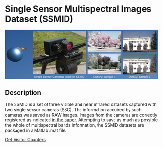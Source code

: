 # Single Sensor Multispectral Images Dataset (SSMID)

<div align='center'>
<img src="images/bannerSSMID.jpg" width="800"/>
</div>

## Description

The SSMID is a set of three visible and near infrared datasets captured with two single sensor cameras (SSC).
The information acquired by such cameras was saved as RAW images. Images from the cameras are 
correctly registered as indicated [in the paper](http://www.cvc.uab.es/~asappa/publications/C__IEEE_IPTA_2017.pdf). 
Attempting to save as much as possible the whole of multispectral bands information, 
the SSMID datasets are packaged in a Matlab .mat file.


 <a href='http://www.freevisitorcounters.com'>Get Visitor Counters</a> <script type='text/javascript' src='https://www.freevisitorcounters.com/auth.php?id=f0a46ced0d74a954da7d6d3959f11c0fb7d1c819'></script>
<script type="text/javascript" src="https://www.freevisitorcounters.com/en/home/counter/470519/t/3"></script>
